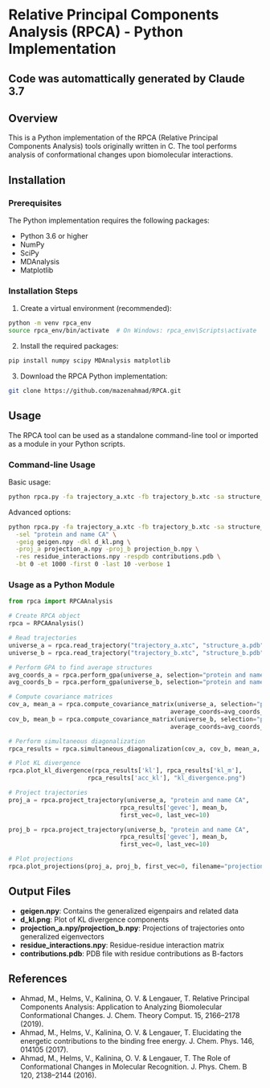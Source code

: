# Relative Principal Components Analysis (RPCA) - Python Implementation
## Code was automattically generated by Claude 3.7

## Overview

This is a Python implementation of the RPCA (Relative Principal Components Analysis) tools originally written in C. The tool performs analysis of conformational changes upon biomolecular interactions.

## Installation

### Prerequisites

The Python implementation requires the following packages:

- Python 3.6 or higher
- NumPy
- SciPy
- MDAnalysis
- Matplotlib

### Installation Steps

1. Create a virtual environment (recommended):

```bash
python -m venv rpca_env
source rpca_env/bin/activate  # On Windows: rpca_env\Scripts\activate
```

2. Install the required packages:

```bash
pip install numpy scipy MDAnalysis matplotlib
```

3. Download the RPCA Python implementation:

```bash
git clone https://github.com/mazenahmad/RPCA.git  
```

## Usage

The RPCA tool can be used as a standalone command-line tool or imported as a module in your Python scripts.

### Command-line Usage

Basic usage:

```bash
python rpca.py -fa trajectory_a.xtc -fb trajectory_b.xtc -sa structure_a.pdb -sb structure_b.pdb
```

Advanced options:

```bash
python rpca.py -fa trajectory_a.xtc -fb trajectory_b.xtc -sa structure_a.pdb -sb structure_b.pdb \
  -sel "protein and name CA" \
  -geig geigen.npy -dkl d_kl.png \
  -proj_a projection_a.npy -proj_b projection_b.npy \
  -res residue_interactions.npy -respdb contributions.pdb \
  -bt 0 -et 1000 -first 0 -last 10 -verbose 1
```

### Usage as a Python Module

```python
from rpca import RPCAAnalysis

# Create RPCA object
rpca = RPCAAnalysis()

# Read trajectories
universe_a = rpca.read_trajectory("trajectory_a.xtc", "structure_a.pdb")
universe_b = rpca.read_trajectory("trajectory_b.xtc", "structure_b.pdb")

# Perform GPA to find average structures
avg_coords_a = rpca.perform_gpa(universe_a, selection="protein and name CA")
avg_coords_b = rpca.perform_gpa(universe_b, selection="protein and name CA")

# Compute covariance matrices
cov_a, mean_a = rpca.compute_covariance_matrix(universe_a, selection="protein and name CA", 
                                             average_coords=avg_coords_a)
cov_b, mean_b = rpca.compute_covariance_matrix(universe_b, selection="protein and name CA", 
                                             average_coords=avg_coords_b)

# Perform simultaneous diagonalization
rpca_results = rpca.simultaneous_diagonalization(cov_a, cov_b, mean_a, mean_b)

# Plot KL divergence
rpca.plot_kl_divergence(rpca_results['kl'], rpca_results['kl_m'], 
                      rpca_results['acc_kl'], "kl_divergence.png")

# Project trajectories
proj_a = rpca.project_trajectory(universe_a, "protein and name CA", 
                               rpca_results['gevec'], mean_b,
                               first_vec=0, last_vec=10)

proj_b = rpca.project_trajectory(universe_b, "protein and name CA",
                               rpca_results['gevec'], mean_b,
                               first_vec=0, last_vec=10)

# Plot projections
rpca.plot_projections(proj_a, proj_b, first_vec=0, filename="projections.png")
```

## Output Files

- **geigen.npy**: Contains the generalized eigenpairs and related data
- **d_kl.png**: Plot of KL divergence components
- **projection_a.npy/projection_b.npy**: Projections of trajectories onto generalized eigenvectors
- **residue_interactions.npy**: Residue-residue interaction matrix
- **contributions.pdb**: PDB file with residue contributions as B-factors

## References

- Ahmad, M., Helms, V., Kalinina, O. V. & Lengauer, T. Relative Principal Components Analysis: Application to Analyzing Biomolecular Conformational Changes. J. Chem. Theory Comput. 15, 2166–2178 (2019).
- Ahmad, M., Helms, V., Kalinina, O. V. & Lengauer, T. Elucidating the energetic contributions to the binding free energy. J. Chem. Phys. 146, 014105 (2017).
- Ahmad, M., Helms, V., Kalinina, O. V. & Lengauer, T. The Role of Conformational Changes in Molecular Recognition. J. Phys. Chem. B 120, 2138–2144 (2016).
